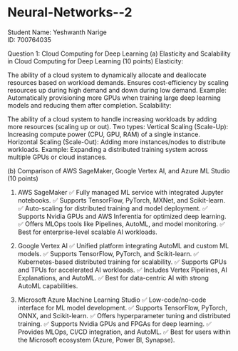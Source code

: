# Neural-Networks--2

Student Name: Yeshwanth Narige \
ID: 700764035


Question 1: Cloud Computing for Deep Learning 
(a) Elasticity and Scalability in Cloud Computing for Deep Learning (10 points)
Elasticity:

The ability of a cloud system to dynamically allocate and deallocate resources based on workload demands.
Ensures cost-efficiency by scaling resources up during high demand and down during low demand.
Example: Automatically provisioning more GPUs when training large deep learning models and reducing them after completion.
Scalability:

The ability of a cloud system to handle increasing workloads by adding more resources (scaling up or out).
Two types:
Vertical Scaling (Scale-Up): Increasing compute power (CPU, GPU, RAM) of a single instance.
Horizontal Scaling (Scale-Out): Adding more instances/nodes to distribute workloads.
Example: Expanding a distributed training system across multiple GPUs or cloud instances.

(b) Comparison of AWS SageMaker, Google Vertex AI, and Azure ML Studio (10 points)
1. AWS SageMaker
✅ Fully managed ML service with integrated Jupyter notebooks.
✅ Supports TensorFlow, PyTorch, MXNet, and Scikit-learn.
✅ Auto-scaling for distributed training and model deployment.
✅ Supports Nvidia GPUs and AWS Inferentia for optimized deep learning.
✅ Offers MLOps tools like Pipelines, AutoML, and model monitoring.
✅ Best for enterprise-level scalable AI workloads.

2. Google Vertex AI
✅ Unified platform integrating AutoML and custom ML models.
✅ Supports TensorFlow, PyTorch, and Scikit-learn.
✅ Kubernetes-based distributed training for scalability.
✅ Supports GPUs and TPUs for accelerated AI workloads.
✅ Includes Vertex Pipelines, AI Explanations, and AutoML.
✅ Best for data-centric AI with strong AutoML capabilities.

3. Microsoft Azure Machine Learning Studio
✅ Low-code/no-code interface for ML model development.
✅ Supports TensorFlow, PyTorch, ONNX, and Scikit-learn.
✅ Offers hyperparameter tuning and distributed training.
✅ Supports Nvidia GPUs and FPGAs for deep learning.
✅ Provides MLOps, CI/CD integration, and AutoML.
✅ Best for users within the Microsoft ecosystem (Azure, Power BI, Synapse).
